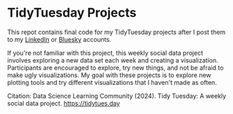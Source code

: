 # TidyTuesday Projects

This repot contains final code for my TidyTuesday projects after I post them to my [LinkedIn](https://www.linkedin.com/in/morgana-kinlan) or [Bluesky](https://bsky.app/profile/morgana-kinlan.bsky.social) accounts.

If you're not familiar with this project, this weekly social data project involves exploring a new data set each week and creating a visualization. Participants are encouraged to explore, try new things, and not be afraid to make ugly visualizations. My goal with these projects is to explore new plotting tools and try different visualizations that I haven't made as often. 

Citation: Data Science Learning Community (2024). Tidy Tuesday: A weekly social data project. https://tidytues.day
